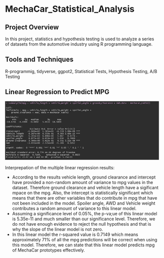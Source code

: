 # MechaCar_Statistical_Analysis

## Project Overview
In this project, statistics and hypothesis testing is used to analyze a series of datasets from the automotive industry using R programming language. 

## Tools and Techniques 
R-programmig, tidyverse, ggpot2, Statistical Tests, Hypothesis Testing, A/B Testing 

## Linear Regression to Predict MPG

![](Resources/car1.PNG)

Interprepation of the multiple linear regression results: 
- According to the results vehicle length, ground clearance and intercept have provided a non-random amount of variance to mpg values in the dataset. Therefore ground clearance and vehicle length have a sigificant mpace on the mpg. Also, the intercept is statistically significant which means that there are other variables that do contribute in mpg that have not been included in the model. Spoiler angle, AWD and Vehicle weight contributes a random amount of variance to this linear model. 
- Assuming a significance level of 0.05%, the p-va;ue of this linear model is 5.35e-11 and much smaller than our significance level. Therefore, we do not have enough evidence to reject the null hypothesis and that is why the slope of the linear model is not zero. 
- In this linear model the r-squared value is 0.7149 which means approximately 71% of all the mpg predictions will be correct when using this model. Therefore, we can state that this linear model predicts mpg of MechaCar prototypes effectively.  
